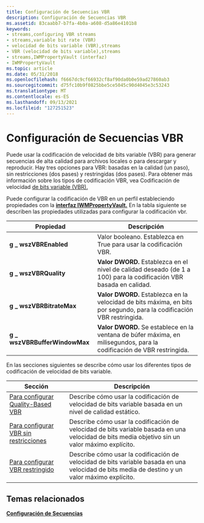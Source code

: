```yaml
---
title: Configuración de Secuencias VBR
description: Configuración de Secuencias VBR
ms.assetid: 83caabb7-b7fa-4b0a-a608-d5a86e4101b8
keywords:
- streams,configuring VBR streams
- streams,variable bit rate (VBR)
- velocidad de bits variable (VBR),streams
- VBR (velocidad de bits variable),streams
- streams,IWMPropertyVault (interfaz)
- IWMPropertyVault
ms.topic: article
ms.date: 05/31/2018
ms.openlocfilehash: f6667dc9cf66932cf8af90da0b0e59ad27860ab3
ms.sourcegitcommit: d75fc10b9f0825bbe5ce5045c90d4045e3c53243
ms.translationtype: MT
ms.contentlocale: es-ES
ms.lasthandoff: 09/13/2021
ms.locfileid: "127251523"
---
```

# <a name="configuring-vbr-streams"></a>Configuración de Secuencias VBR

Puede usar la codificación de velocidad de bits variable (VBR) para generar secuencias de alta calidad para archivos locales o para descargar y reproducir. Hay tres opciones para VBR: basadas en la calidad (un paso), sin restricciones (dos pases) y restringidas (dos pases). Para obtener más información sobre los tipos de codificación VBR, vea Codificación de velocidad [de bits variable (VBR).](variable-bit-rate--vbr--encoding.md)

Puede configurar la codificación de VBR en un perfil estableciendo propiedades con la [**interfaz IWMPropertyVault.**](/previous-versions/windows/desktop/api/wmsdkidl/nn-wmsdkidl-iwmpropertyvault) En la tabla siguiente se describen las propiedades utilizadas para configurar la codificación vbr.



| Propiedad                     | Descripción                                                                                       |
|------------------------------|---------------------------------------------------------------------------------------------------|
| **g \_ wszVBREnabled**         | Valor booleano. Establezca en True para usar la codificación VBR.                                                   |
| **g \_ wszVBRQuality**         | **Valor DWORD.** Establezca en el nivel de calidad deseado (de 1 a 100) para la codificación VBR basada en calidad.      |
| **g \_ wszVBRBitrateMax**      | **Valor DWORD.** Establezca en la velocidad de bits máxima, en bits por segundo, para la codificación VBR restringida.   |
| **g \_ wszVBRBufferWindowMax** | **Valor DWORD.** Se establece en la ventana de búfer máxima, en milisegundos, para la codificación de VBR restringida. |



 

En las secciones siguientes se describe cómo usar los diferentes tipos de codificación de velocidad de bits variable.



| Sección                                                              | Descripción                                                                                                        |
|----------------------------------------------------------------------|--------------------------------------------------------------------------------------------------------------------|
| [Para configurar Quality-Based VBR](to-configure-quality-based-vbr.md) | Describe cómo usar la codificación de velocidad de bits variable basada en un nivel de calidad estático.                                   |
| [Para configurar VBR sin restricciones](to-configure-unconstrained-vbr.md) | Describe cómo usar la codificación de velocidad de bits variable basada en una velocidad de bits media objetivo sin un valor máximo explícito. |
| [Para configurar VBR restringido](to-configure-constrained-vbr.md)     | Describe cómo usar la codificación de velocidad de bits variable basada en una velocidad de bits media de destino y un valor máximo explícito.     |



 

## <a name="related-topics"></a>Temas relacionados

<dl> <dt>

[**Configuración de Secuencias**](configuring-streams.md)
</dt> </dl>

 

 




